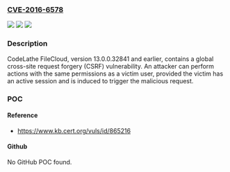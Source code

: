 ### [CVE-2016-6578](https://cve.mitre.org/cgi-bin/cvename.cgi?name=CVE-2016-6578)
![](https://img.shields.io/static/v1?label=Product&message=FileCloud&color=blue)
![](https://img.shields.io/static/v1?label=Version&message=13.0.0.3284113.0.0.32841%20&color=brighgreen)
![](https://img.shields.io/static/v1?label=Vulnerability&message=CWE-352&color=brighgreen)

### Description

CodeLathe FileCloud, version 13.0.0.32841 and earlier, contains a global cross-site request forgery (CSRF) vulnerability. An attacker can perform actions with the same permissions as a victim user, provided the victim has an active session and is induced to trigger the malicious request.

### POC

#### Reference
- https://www.kb.cert.org/vuls/id/865216

#### Github
No GitHub POC found.

